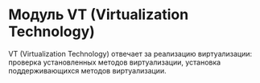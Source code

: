 
# Модуль VT (Virtualization Technology)

VT (Virtualization Technology) отвечает за реализацию виртуализации: проверка установленных методов виртуализации, установка поддерживающихся методов виртуализации.
